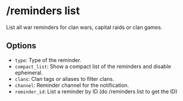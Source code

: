 # /reminders list

List all war reminders for clan wars, capital raids or clan games.

## Options

- `type`: Type of the reminder.
- `compact_list`: Show a compact list of the reminders and disable ephemeral.
- `clans`: Clan tags or aliases to filter clans.
- `channel`: Reminder channel for the notification.
- `reminder_id`: List a reminder by ID (do /reminders list to get the ID)

